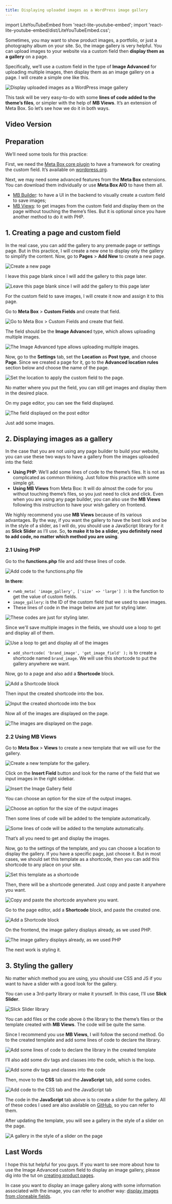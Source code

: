 ```yaml
---
title: Displaying uploaded images as a WordPress image gallery
---
```

import LiteYouTubeEmbed from 'react-lite-youtube-embed';
import 'react-lite-youtube-embed/dist/LiteYouTubeEmbed.css';

Sometimes, you may want to show product images, a portfolio, or just a photography album on your site. So, the image gallery is very helpful. You can upload images to your website via a custom field then **display them as a gallery** on a page.

Specifically, we’ll use a custom field in the type of **Image Advanced** for uploading multiple images, then display them as an image gallery on a page. I will create a simple one like this.

![Display uploaded images as a WordPress image gallery](https://i.imgur.com/zpncoql.gif)

This task will be very easy-to-do with some **lines of code added to the theme’s files**, or simpler with the help of **MB Views**. It’s an extension of Meta Box. So let’s see how we do it in both ways.

## Video Version

<LiteYouTubeEmbed id='6_gpRrPRh8E'/>

## Preparation

We’ll need some tools for this practice:

First, we need the [Meta Box core plugin](https://wordpress.org/plugins/meta-box/) to have a framework for creating the custom field. It’s available on [wordpress.org](https://wordpress.org/plugins/meta-box/).

Next, we may need some advanced features from the **Meta Box** extensions. You can download them individually or use **Meta Box AIO** to have them all.

* [MB Builder](https://metabox.io/plugins/meta-box-builder/): to have a UI in the backend to visually create a custom field to save images;
* [MB Views](https://metabox.io/plugins/mb-views/): to get images from the custom field and display them on the page without touching the theme’s files. But it is optional since you have another method to do it with PHP.

## 1. Creating a page and custom field

In the real case, you can add the gallery to any premade page or settings page. But in this practice, I will create a new one to display only the gallery to simplify the content. Now, go to **Pages** > **Add New** to create a new page.

![Create a new page](https://i.imgur.com/JsWdMUU.png)

I leave this page blank since I will add the gallery to this page later.

![Leave this page blank since I will add the gallery to this page later](https://i.imgur.com/CiS4fR1.png)

For the custom field to save images, I will create it now and assign it to this page.

Go to **Meta Box** > **Custom Fields** and create that field.

![Go to Meta Box > Custom Fields and create that field.](https://i.imgur.com/KEqd0ZH.png)

The field should be the **Image Advance**d type, which allows uploading multiple images.

![The Image Advanced type allows uploading multiple images.](https://i.imgur.com/uTTRyfA.png)

Now, go to the **Settings** tab, set the **Location** as **Post type**, and choose **Page**. Since we created a page for it, go to the **Advanced location rules** section below and choose the name of the page.

![Set the location to apply the custom field to the page.](https://i.imgur.com/qsSafV2.png)

No matter where you put the field, you can still get images and display them in the desired place.

On my page editor, you can see the field displayed.

![The field displayed on the post editor](https://i.imgur.com/rrsvh0z.png)

Just add some images.

## 2. Displaying images as a gallery

In the case that you are not using any page builder to build your website, you can use these two ways to have a gallery from the images uploaded into the field:

* **Using PHP**: We’ll add some lines of code to the theme’s files. It is not as complicated as common thinking. Just follow this practice with some simple git.
* **Using MB Views** from Meta Box: It will do almost the code for you without touching theme’s files, so you just need to click and click. Even when you are using any page builder, you can also use the **MB Views** following this instruction to have your wish gallery on frontend.

We highly recommend you use **MB Views** because of its various advantages. By the way, if you want the gallery to have the best look and be in the style of a slider, as I will do, you should use a JavaScript library for it as **Slick Slider** as I’ll use. So, **to make it to be a slider, you definitely need to add code, no matter which method you are using**.

### 2.1 Using PHP

Go to the **functions.php** file and add these lines of code.

![Add code to the functions.php file](https://i.imgur.com/EflBRwW.png)

**In there**:

* `rwmb_meta( 'image_gallery', ['size' => 'large'] )`: is the function to get the value of custom fields.
* `image_gallery`: is the ID of the custom field that we used to save images.
* These lines of code in the image below are just for styling later.

![These codes are just for styling later.](https://i.imgur.com/lzcdYRv.png)

Since we'll save multiple images in the fields, we should use a loop to get and display all of them.

![Use a loop to get and display all of the images](https://i.imgur.com/ipbBy0C.png)

* `add_shortcode( 'brand_image', 'get_image_field' );` is to create a shortcode named `brand_image`. We will use this shortcode to put the gallery anywhere we want.

Now, go to a page and also add a **Shortcode** block.

![Add a Shortcode block](https://i.imgur.com/msHRyxG.png)

Then input the created shortcode into the box.

![Input the created shortcode into the box](https://i.imgur.com/dhJ8YSY.png)

Now all of the images are displayed on the page.

![The images are displayed on the page.](https://i.imgur.com/RqjmOc8.png)

### 2.2 Using MB Views

Go to **Meta Box** > **Views** to create a new template that we will use for the gallery.

![Create a new template for the gallery.](https://i.imgur.com/UfRUvDX.png)

Click on the **Insert Field** button and look for the name of the field that we input images in the right sidebar.

![Insert the Image Gallery field](https://i.imgur.com/MssHlpW.png)

You can choose an option for the size of the output images.

![Choose an option for the size of the output images](https://i.imgur.com/oAX3zsn.png)

Then some lines of code will be added to the template automatically.

![Some lines of code will be added to the template automatically.](https://i.imgur.com/LCd2QeO.png)

That’s all you need to get and display the images.

Now, go to the settings of the template, and you can choose a location to display the gallery. If you have a specific page, just choose it. But in most cases, we should set this template as a shortcode, then you can add this shortcode to any place on your site.

![Set this template as a shortcode](https://i.imgur.com/EOyDFRw.png)

Then, there will be a shortcode generated. Just copy and paste it anywhere you want.

![Copy and paste the shortcode anywhere you want.](https://i.imgur.com/UfzaRnx.png)

Go to the page editor, add a **Shortcode** block, and paste the created one.

![Add a Shortcode block](https://i.imgur.com/q6hJ5Bs.png)

On the frontend, the image gallery displays already, as we used PHP.

![The image gallery displays already, as we used PHP](https://i.imgur.com/RqjmOc8.png)

The next work is styling it.

## 3. Styling the gallery

No matter which method you are using, you should use CSS and JS if you want to have a slider with a good look for the gallery.

You can use a 3rd-party library or make it yourself. In this case, I’ll use **Slick Slider**.

![Slick Slider library](https://i.imgur.com/p0SbcoW.png)

You can add files or the code above ò the library to the theme’s files or the template created with **MB Views**. The code will be quite the same.

Since I recommend you use **MB Views**, I will follow the second method. Go to the created template and add some lines of code to declare the library.

![Add some lines of code to declare the library in the created template](https://i.imgur.com/06TouC4.png)

I’ll also add some div tags and classes into the code, which is the loop.

![Add some div tags and classes into the code](https://i.imgur.com/WkQduEt.png)

Then, move to the **CSS** tab and the **JavaScript** tab, add some codes.

![Add code to the CSS tab and the JavaScript tab](https://i.imgur.com/detC0uF.png)

The code in the **JavaScript** tab above is to create a slider for the gallery. All of these codes I used are also available on [GitHub](https://github.com/wpmetabox/tutorials/tree/master/displaying-images-as-gallery), so you can refer to them.

After updating the template, you will see a gallery in the style of a slider on the page.

![A gallery in the style of a slider on the page](https://i.imgur.com/zpncoql.gif)

## Last Words

I hope this tut helpful for you guys. If you want to see more about how to use the Image Advanced custom field to display an image gallery, please dig into the tut on [creating product pages](https://docs.metabox.io/tutorials/create-product-page/).

In case you want to display an image gallery along with some information associated with the image, you can refer to another way: [display images from cloneable fields](https://docs.metabox.io/tutorials/display-images-cloneable-fields-mb-views/).
